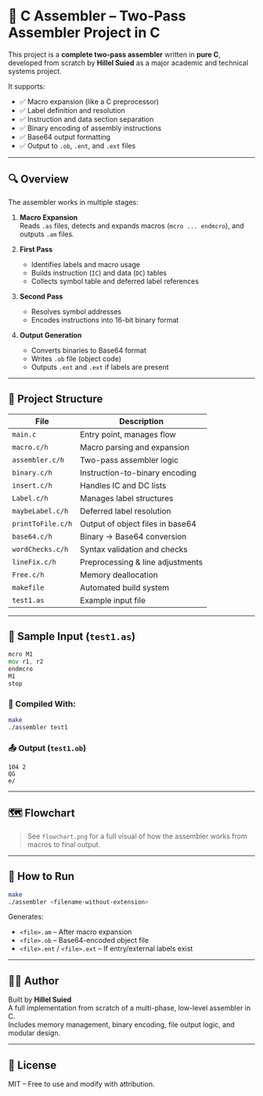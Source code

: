 # 🧠 C Assembler – Two-Pass Assembler Project in C

This project is a **complete two-pass assembler** written in **pure C**, developed from scratch by **Hillel Suied** as a major academic and technical systems project.

It supports:
- ✅ Macro expansion (like a C preprocessor)
- ✅ Label definition and resolution
- ✅ Instruction and data section separation
- ✅ Binary encoding of assembly instructions
- ✅ Base64 output formatting
- ✅ Output to `.ob`, `.ent`, and `.ext` files

---

## 🔍 Overview

The assembler works in multiple stages:

1. **Macro Expansion**  
   Reads `.as` files, detects and expands macros (`mcro ... endmcro`), and outputs `.am` files.

2. **First Pass**  
   - Identifies labels and macro usage
   - Builds instruction (`IC`) and data (`DC`) tables
   - Collects symbol table and deferred label references

3. **Second Pass**  
   - Resolves symbol addresses
   - Encodes instructions into 16-bit binary format

4. **Output Generation**  
   - Converts binaries to Base64 format
   - Writes `.ob` file (object code)
   - Outputs `.ent` and `.ext` if labels are present

---

## 🧠 Project Structure

| File              | Description |
|-------------------|-------------|
| `main.c`          | Entry point, manages flow |
| `macro.c/h`       | Macro parsing and expansion |
| `assembler.c/h`   | Two-pass assembler logic |
| `binary.c/h`      | Instruction-to-binary encoding |
| `insert.c/h`      | Handles IC and DC lists |
| `Label.c/h`       | Manages label structures |
| `maybeLabel.c/h`  | Deferred label resolution |
| `printToFile.c/h` | Output of object files in base64 |
| `base64.c/h`      | Binary → Base64 conversion |
| `wordChecks.c/h`  | Syntax validation and checks |
| `lineFix.c/h`     | Preprocessing & line adjustments |
| `Free.c/h`        | Memory deallocation |
| `makefile`        | Automated build system |
| `test1.as`        | Example input file |

---

## 📂 Sample Input (`test1.as`)

```asm
mcro M1
mov r1, r2
endmcro
M1
stop
```

### 🔄 Compiled With:

```bash
make
./assembler test1
```

### 📤 Output (`test1.ob`)
```
104 2
QG
e/
```

---

## 🗺️ Flowchart

> See `flowchart.png` for a full visual of how the assembler works from macros to final output.

---

## 🚀 How to Run

```bash
make
./assembler <filename-without-extension>
```

Generates:
- `<file>.am` – After macro expansion
- `<file>.ob` – Base64-encoded object file
- `<file>.ent` / `<file>.ext` – If entry/external labels exist

---

## 👨‍💻 Author

Built by **Hillel Suied**  
A full implementation from scratch of a multi-phase, low-level assembler in C.  
Includes memory management, binary encoding, file output logic, and modular design.

---

## 📜 License

MIT – Free to use and modify with attribution.

